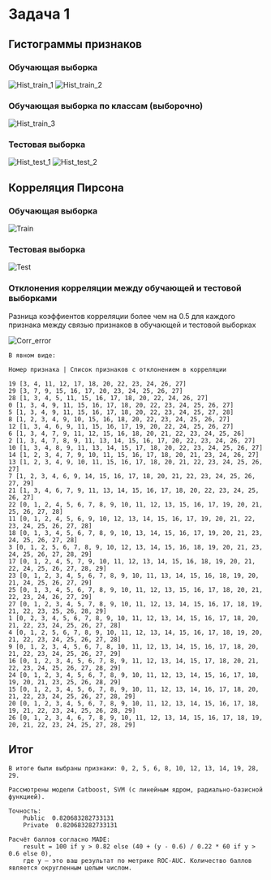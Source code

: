# Задача 1

## Гистограммы признаков

### Обучающая выборка

![Hist_train_1](archive/train_hist_0_to_15.png)
![Hist_train_2](archive/train_hist_16_to_29.png)

### Обучающая выборка по классам (выборочно)

![Hist_train_3](archive/hist_some_by_class.png)

### Тестовая выборка

![Hist_test_1](archive/test_hist_0_to_15.png)
![Hist_test_2](archive/test_hist_16_to_29.png)

## Корреляция Пирсона

### Обучающая выборка

![Train](archive/train_corr.png)

### Тестовая выборка

![Test](archive/test_corr.png)

### Отклонения корреляции между обучающей и тестовой выборками

Разница коэффиентов корреляции более чем на 0.5 для каждого признака 
между связью признаков в обучающей и тестовой выборках

![Corr_error](archive/corr_error.png)

    В явном виде:
    
    Номер признака | Список признаков с отклонением в корреляции
    
    19 [3, 4, 11, 12, 17, 18, 20, 22, 23, 24, 26, 27]
    29 [3, 7, 9, 15, 16, 17, 20, 23, 24, 25, 26, 27]
    28 [1, 3, 4, 5, 11, 15, 16, 17, 18, 20, 22, 24, 26, 27]
    0 [1, 3, 4, 9, 11, 15, 16, 17, 18, 20, 22, 23, 24, 25, 26, 27]
    5 [1, 3, 4, 9, 11, 15, 16, 17, 18, 20, 22, 23, 24, 25, 27, 28]
    8 [1, 2, 3, 4, 9, 10, 15, 16, 18, 20, 22, 23, 24, 25, 26, 27]
    12 [1, 3, 4, 6, 9, 11, 15, 16, 17, 19, 20, 22, 24, 25, 26, 27]
    6 [1, 3, 4, 7, 9, 11, 12, 15, 16, 18, 20, 21, 22, 23, 24, 25, 26]
    2 [1, 3, 4, 7, 8, 9, 11, 13, 14, 15, 16, 17, 20, 22, 23, 24, 26, 27]
    10 [1, 3, 4, 8, 9, 11, 13, 14, 15, 17, 18, 20, 22, 23, 24, 25, 26, 27]
    14 [1, 2, 3, 4, 7, 9, 10, 11, 15, 16, 17, 18, 20, 21, 23, 24, 26, 27]
    13 [1, 2, 3, 4, 9, 10, 11, 15, 16, 17, 18, 20, 21, 22, 23, 24, 25, 26, 27]
    7 [1, 2, 3, 4, 6, 9, 14, 15, 16, 17, 18, 20, 21, 22, 23, 24, 25, 26, 27, 29]
    21 [1, 3, 4, 6, 7, 9, 11, 13, 14, 15, 16, 17, 18, 20, 22, 23, 24, 25, 26, 27]
    22 [0, 1, 2, 4, 5, 6, 7, 8, 9, 10, 11, 12, 13, 15, 16, 17, 19, 20, 21, 25, 26, 27, 28]
    11 [0, 1, 2, 4, 5, 6, 9, 10, 12, 13, 14, 15, 16, 17, 19, 20, 21, 22, 23, 24, 25, 26, 27, 28]
    18 [0, 1, 3, 4, 5, 6, 7, 8, 9, 10, 13, 14, 15, 16, 17, 19, 20, 21, 23, 24, 25, 26, 27, 28]
    3 [0, 1, 2, 5, 6, 7, 8, 9, 10, 12, 13, 14, 15, 16, 18, 19, 20, 21, 23, 24, 25, 26, 27, 28, 29]
    17 [0, 1, 2, 4, 5, 7, 9, 10, 11, 12, 13, 14, 15, 16, 18, 19, 20, 21, 22, 24, 25, 26, 27, 28, 29]
    23 [0, 1, 2, 3, 4, 5, 6, 7, 8, 9, 10, 11, 13, 14, 15, 16, 18, 19, 20, 21, 24, 25, 26, 27, 29]
    25 [0, 1, 3, 4, 5, 6, 7, 8, 9, 10, 11, 12, 13, 15, 16, 17, 18, 20, 21, 22, 23, 24, 26, 27, 29]
    27 [0, 1, 2, 3, 4, 5, 7, 8, 9, 10, 11, 12, 13, 14, 15, 16, 17, 18, 19, 21, 22, 23, 25, 26, 28, 29]
    1 [0, 2, 3, 4, 5, 6, 7, 8, 9, 10, 11, 12, 13, 14, 15, 16, 17, 18, 20, 21, 22, 23, 24, 25, 26, 27, 28]
    4 [0, 1, 2, 5, 6, 7, 8, 9, 10, 11, 12, 13, 14, 15, 16, 17, 18, 19, 20, 21, 22, 23, 24, 25, 26, 27, 28]
    9 [0, 1, 2, 3, 4, 5, 6, 7, 8, 10, 11, 12, 13, 14, 15, 16, 17, 18, 20, 21, 22, 23, 24, 25, 26, 27, 29]
    16 [0, 1, 2, 3, 4, 5, 6, 7, 8, 9, 11, 12, 13, 14, 15, 17, 18, 20, 21, 22, 23, 24, 25, 26, 27, 28, 29]
    24 [0, 1, 2, 3, 4, 5, 6, 7, 8, 9, 10, 11, 12, 13, 14, 15, 16, 17, 18, 19, 20, 21, 23, 25, 26, 28, 29]
    15 [0, 1, 2, 3, 4, 5, 6, 7, 8, 9, 10, 11, 12, 13, 14, 16, 17, 18, 20, 21, 22, 23, 24, 25, 26, 27, 28, 29]
    20 [0, 1, 2, 3, 4, 5, 6, 7, 8, 9, 10, 11, 12, 13, 14, 15, 16, 17, 18, 19, 21, 22, 23, 24, 25, 26, 28, 29]
    26 [0, 1, 2, 3, 4, 6, 7, 8, 9, 10, 11, 12, 13, 14, 15, 16, 17, 18, 19, 20, 21, 22, 23, 24, 25, 27, 28, 29]

## Итог

    В итоге были выбраны признаки: 0, 2, 5, 6, 8, 10, 12, 13, 14, 19, 28, 29.
    
    Рассмотрены модели Catboost, SVM (с линейным ядром, радиально-базисной функцией).
    
    Точность:
        Public  0.820683282733131
        Private  0.820683282733131
    
    Расчёт баллов согласно MADE:
        result = 100 if y > 0.82 else (40 + (y - 0.6) / 0.22 * 60 if y > 0.6 else 0),
        где y — это ваш результат по метрике ROC-AUC. Количество баллов является округленным целым числом.
    